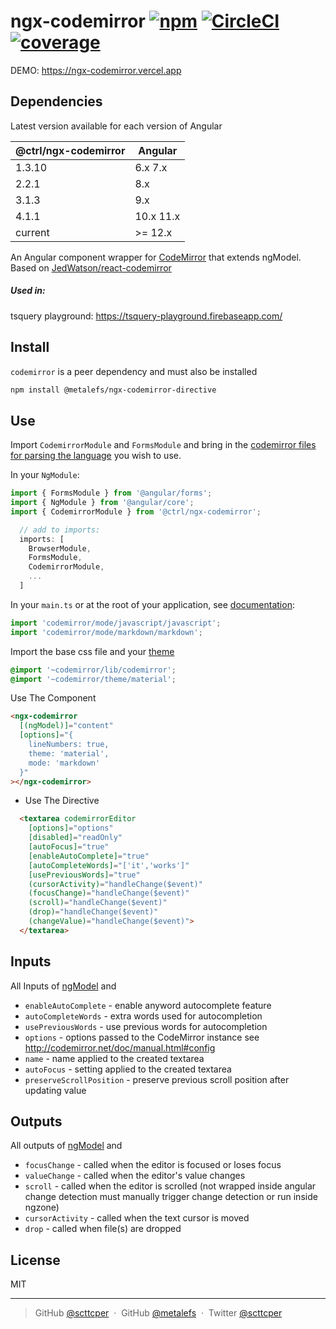 # ngx-codemirror [![npm](https://badgen.net/npm/v/@ctrl/ngx-codemirror)](https://www.npmjs.com/package/@ctrl/ngx-codemirror) [![CircleCI](https://badgen.net/circleci/github/scttcper/ngx-codemirror)](https://circleci.com/gh/scttcper/ngx-codemirror) [![coverage](https://badgen.net/codecov/c/github/scttcper/ngx-codemirror)](https://codecov.io/gh/scttcper/ngx-codemirror)

DEMO: https://ngx-codemirror.vercel.app

## Dependencies

Latest version available for each version of Angular

| @ctrl/ngx-codemirror | Angular   |
| -------------------- | --------- |
| 1.3.10               | 6.x 7.x   |
| 2.2.1                | 8.x       |
| 3.1.3                | 9.x       |
| 4.1.1                | 10.x 11.x |
| current              | >= 12.x   |

An Angular component wrapper for [CodeMirror](https://codemirror.net/) that extends ngModel. Based on [JedWatson/react-codemirror](https://github.com/JedWatson/react-codemirror)

##### Used in:

tsquery playground: https://tsquery-playground.firebaseapp.com/

## Install

`codemirror` is a peer dependency and must also be installed

```sh
npm install @metalefs/ngx-codemirror-directive
```

## Use

Import `CodemirrorModule` and `FormsModule` and bring in the [codemirror files for parsing the language](https://codemirror.net/mode/index.html) you wish to use.

In your `NgModule`:

```ts
import { FormsModule } from '@angular/forms';
import { NgModule } from '@angular/core';
import { CodemirrorModule } from '@ctrl/ngx-codemirror';

  // add to imports:
  imports: [
    BrowserModule,
    FormsModule,
    CodemirrorModule,
    ...
  ]
```

In your `main.ts` or at the root of your application, see [documentation](https://codemirror.net/mode/index.html):

```ts
import 'codemirror/mode/javascript/javascript';
import 'codemirror/mode/markdown/markdown';
```

Import the base css file and your [theme](https://codemirror.net/demo/theme.html)

```css
@import '~codemirror/lib/codemirror';
@import '~codemirror/theme/material';
```

Use The Component

```html
<ngx-codemirror
  [(ngModel)]="content"
  [options]="{
    lineNumbers: true,
    theme: 'material',
    mode: 'markdown'
  }"
></ngx-codemirror>
```

+ Use The Directive

```html
  <textarea codemirrorEditor
    [options]="options"
    [disabled]="readOnly"
    [autoFocus]="true"
    [enableAutoComplete]="true"
    [autoCompleteWords]="['it','works']"
    [usePreviousWords]="true"
    (cursorActivity)="handleChange($event)"
    (focusChange)="handleChange($event)"
    (scroll)="handleChange($event)"
    (drop)="handleChange($event)"
    (changeValue)="handleChange($event)">
  </textarea>
```

## Inputs

All Inputs of [ngModel](https://angular.io/api/forms/NgModel#inputs) and
- `enableAutoComplete` - enable anyword autocomplete feature
- `autoCompleteWords` - extra words used for autocompletion
- `usePreviousWords` - use previous words for autocompletion
- `options` - options passed to the CodeMirror instance see http://codemirror.net/doc/manual.html#config
- `name` - name applied to the created textarea
- `autoFocus` - setting applied to the created textarea
- `preserveScrollPosition` - preserve previous scroll position after updating value

## Outputs

All outputs of [ngModel](https://angular.io/api/forms/NgModel#outputs) and

- `focusChange` - called when the editor is focused or loses focus
- `valueChange` - called when the editor's value changes
- `scroll` - called when the editor is scrolled (not wrapped inside angular change detection must manually trigger change detection or run inside ngzone)
- `cursorActivity` - called when the text cursor is moved
- `drop` - called when file(s) are dropped

## License

MIT

---

> GitHub [@scttcper](https://github.com/scttcper) &nbsp;&middot;&nbsp;
> GitHub [@metalefs](https://github.com/Metalefs) &nbsp;&middot;&nbsp;
> Twitter [@scttcper](https://twitter.com/scttcper)
